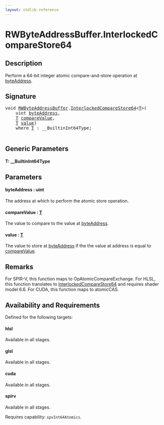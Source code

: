```yaml
---
layout: stdlib-reference
---
```


# RWByteAddressBuffer\.InterlockedCompareStore64

## Description

Perform a 64-bit integer atomic compare-and-store operation at <span class='code'><a href="interlockedcomparestore64-0bi.html#decl-byteAddress" class="code_param">byteAddress</a></span>.



## Signature 

<pre>
<span class="code_keyword">void</span> <a href="../types/rwbyteaddressbuffer-0126d/index.html" class="code_type">RWByteAddressBuffer</a>.<a href="interlockedcomparestore64-0bi.html">InterlockedCompareStore64</a>&lt;<a href="interlockedcomparestore64-0bi.html#typeparam-T" class="code_type">T</a>&gt;(
    <span class="code_keyword">uint</span> <a href="interlockedcomparestore64-0bi.html#decl-byteAddress" class="code_param">byteAddress</a>,
    <a href="interlockedcomparestore64-0bi.html#typeparam-T" class="code_type">T</a> <a href="interlockedcomparestore64-0bi.html#decl-compareValue" class="code_param">compareValue</a>,
    <a href="interlockedcomparestore64-0bi.html#typeparam-T" class="code_type">T</a> <a href="interlockedcomparestore64-0bi.html#decl-value" class="code_param">value</a>)
    <span class='code_keyword'>where</span> <a href="interlockedcomparestore64-0bi.html#typeparam-T" class="code_type">T</a> : __BuiltinInt64Type;

</pre>

## Generic Parameters

####  <a id="typeparam-T"></a>T: \_\_BuiltinInt64Type

## Parameters

####  <a id="decl-byteAddress"></a>byteAddress  : uint
The address at which to perform the atomic store operation.

####  <a id="decl-compareValue"></a>compareValue  : [T](interlockedcomparestore64-0bi.html#typeparam-T)
The value to compare to the value at <span class='code'><a href="interlockedcomparestore64-0bi.html#decl-byteAddress" class="code_param">byteAddress</a></span>.

####  <a id="decl-value"></a>value  : [T](interlockedcomparestore64-0bi.html#typeparam-T)
The value to store at <span class='code'><a href="interlockedcomparestore64-0bi.html#decl-byteAddress" class="code_param">byteAddress</a></span> if the the value at address is equal to <span class='code'><a href="interlockedcomparestore64-0bi.html#decl-compareValue" class="code_param">compareValue</a></span>.


## Remarks
For SPIR-V, this function maps to <span class='code'>OpAtomicCompareExchange</span>. For HLSL, this function
translates to <span class='code'><a href="interlockedcomparestore64-0bi.html">InterlockedCompareStore64</a></span> and requires shader model 6.6.
For CUDA, this function maps to <span class='code'>atomicCAS</span>.


## Availability and Requirements

Defined for the following targets:

#### hlsl
Available in all stages.

#### glsl
Available in all stages.

#### cuda
Available in all stages.

#### spirv
Available in all stages.

Requires capability: `spvInt64Atomics`.


